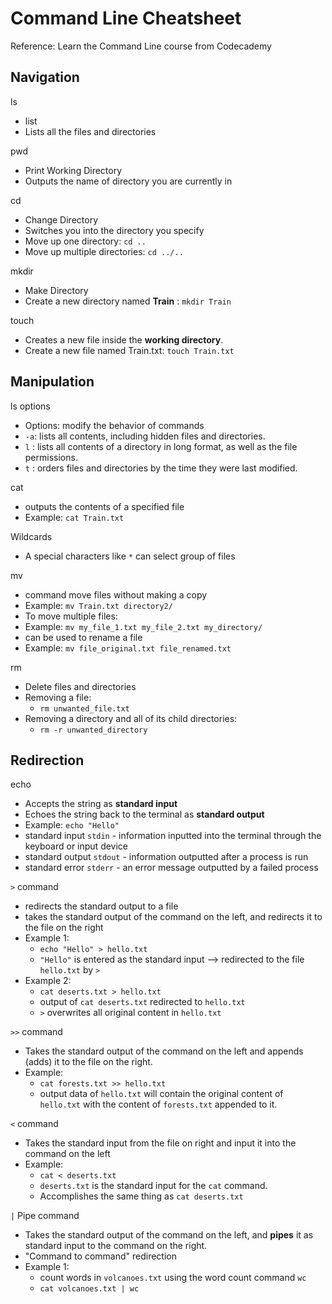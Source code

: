 # Command Line Cheatsheet

Reference: Learn the Command Line course from Codecademy

## Navigation
ls
- list
- Lists all the files and directories

pwd

- Print Working Directory
- Outputs the name of directory you are currently in

cd

- Change Directory
- Switches you into the directory you specify
- Move up one directory: ```cd ..```
- Move up multiple directories: ```cd ../..```

mkdir

- Make Directory
- Create a new directory named **Train** : ```mkdir Train```

touch

- Creates a new file inside the **working directory**.
- Create a new file named Train.txt: ```touch Train.txt```

## Manipulation

ls options

- Options: modify the behavior of commands
- ```-a```: lists all contents, including hidden files and directories.
- ```l``` : lists all contents of a directory in long format, as well as the file permissions.
- ```t``` : orders files and directories by the time they were last modified.

cat

- outputs the contents of a specified file
- Example: ```cat Train.txt```

Wildcards

- A special characters like ```*``` can select group of files

mv

- command move files without making a copy
- Example: ```mv Train.txt directory2/```
- To move multiple files:
- Example: ```mv my_file_1.txt my_file_2.txt my_directory/```
- can be used to rename a file
- Example: ```mv file_original.txt file_renamed.txt```

rm

- Delete files and directories
- Removing a file:
  - ```rm unwanted_file.txt```
- Removing a directory and all of its child directories:
  - ```rm -r unwanted_directory```

## Redirection

echo

- Accepts the string as **standard input**
- Echoes the string back to the terminal as **standard output**
- Example: ```echo "Hello"```
- standard input ```stdin``` - information inputted into the terminal through the keyboard or input device
- standard output ```stdout``` - information outputted after a process is run
- standard error ```stderr``` - an error message outputted by a failed process

```>``` command

- redirects the standard output to a file
- takes the standard output of the command on the left, and redirects it to the file on the right
- Example 1:
  - ```echo "Hello" > hello.txt```
  - ```"Hello"``` is entered as the standard input --> redirected to the file ```hello.txt``` by ```>```
- Example 2:
  - ```cat deserts.txt > hello.txt```
  - output of ```cat deserts.txt``` redirected to ```hello.txt```
  - ```>``` overwrites all original content in ```hello.txt```

```>>``` command

- Takes the standard output of the command on the left and appends (adds) it to the file on the right.
- Example:
  - ```cat forests.txt >> hello.txt```
  - output data of ```hello.txt``` will contain the original content of ```hello.txt``` with the content of ```forests.txt``` appended to it.

```<``` command

- Takes the standard input from the file on right and input it into the command on the left
- Example:
  - ```cat < deserts.txt```
  - ```deserts.txt``` is the standard input for the ```cat``` command.
  - Accomplishes the same thing as ```cat deserts.txt```

```|``` Pipe command

- Takes the standard output of the command on the left, and **pipes** it as standard input to the command on the right.
- "Command to command" redirection
- Example 1:
  - count words in ```volcanoes.txt``` using the word count command ```wc```
  - ```cat volcanoes.txt | wc```
